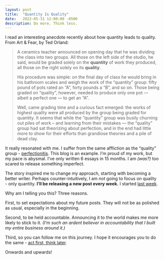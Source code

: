 ```yaml
---
layout: post
title:  "Quantity Is Quality"
date:   2022-05-31 12:00:00 -0500
description: Do more. Think less.
---
```

I read an interesting anecdote recently about how quantity leads to quality. From Art & Fear, by Ted Orland:

> A ceramics teacher announced on opening day that he was dividing the class into two groups. All those on the left side of the studio, he said, would be graded solely on the **quantity** of work they produced, all those on the right solely on its **quality**.
>
> His procedure was simple: on the final day of class he would bring in his bathroom scales and weigh the work of the “quantity” group: fifty pound of pots rated an “A”, forty pounds a “B”, and so on. Those being graded on “quality”, however, needed to produce only one pot — albeit a perfect one — to get an “A”.
> 
> Well, came grading time and a curious fact emerged: the works of highest quality were all produced by the group being graded for quantity. It seems that while the “quantity” group was busily churning out piles of work – and learning from their mistakes — the “quality” group had sat theorizing about perfection, and in the end had little more to show for their efforts than grandiose theories and a pile of dead clay.

It really resonated with me. I suffer from the same affliction as the “quality” group - [perfectionitis]({{site.url}}/thought-space-vs-reality). This blog is an example. I’m proud of my work, but my pace is abysmal. I’ve only written 6 essays in 15 months. I am *(was?)* too scared to release something imperfect.

The story inspired me to change my approach, starting with becoming a better writer. Perhaps counter-intuitively, I am *not* going to focus on quality - only quantity. **I’ll be releasing a new post every week.** I started [last week]({{site.url}}/way-out-is-through).

Why am I telling you this? Three reasons.

First, to set expectations about my future posts. They will not be as polished as usual, especially in the beginning.

Second, to be held accountable. Announcing it to the world makes me more likely to stick to it. *(I’m such an ardent believer in accountability that I built my entire business around it.)*

Third, so you can follow me on this journey. I hope it encourages you to do the same - [act first, think later]({{site.url}}/thought-space-vs-reality).

Onwards and upwards!